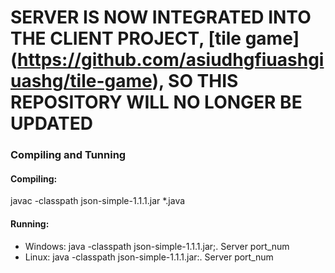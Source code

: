 # SERVER IS NOW INTEGRATED INTO THE CLIENT PROJECT, [tile game] (https://github.com/asiudhgfiuashgiuashg/tile-game), SO THIS REPOSITORY WILL NO LONGER BE UPDATED



### Compiling and Tunning
#### Compiling:
javac -classpath json-simple-1.1.1.jar *.java
#### Running:
- Windows: java -classpath json-simple-1.1.1.jar;. Server port_num
- Linux: java -classpath json-simple-1.1.1.jar:. Server port_num
